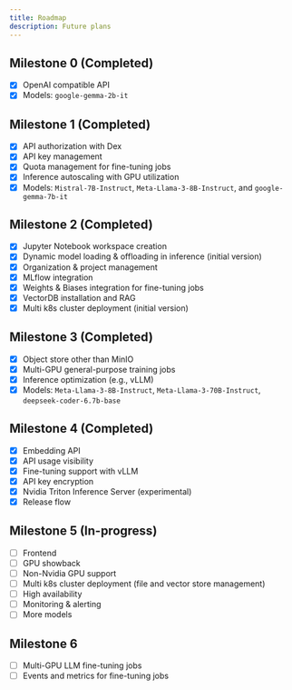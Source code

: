 ```yaml
---
title: Roadmap
description: Future plans
---
```


## Milestone 0 (Completed)

-   [X] OpenAI compatible API
-   [X] Models: `google-gemma-2b-it`

## Milestone 1 (Completed)

-   [X] API authorization with Dex
-   [X] API key management
-   [X] Quota management for fine-tuning jobs
-   [X] Inference autoscaling with GPU utilization
-   [X] Models: `Mistral-7B-Instruct`, `Meta-Llama-3-8B-Instruct`, and `google-gemma-7b-it`

## Milestone 2 (Completed)

-   [X] Jupyter Notebook workspace creation
-   [X] Dynamic model loading & offloading in inference (initial version)
-   [X] Organization & project management
-   [X] MLflow integration
-   [X] Weights & Biases integration for fine-tuning jobs
-   [X] VectorDB installation and RAG
-   [X] Multi k8s cluster deployment (initial version)

## Milestone 3 (Completed)

-   [X] Object store other than MinIO
-   [X] Multi-GPU general-purpose training jobs
-   [X] Inference optimization (e.g., vLLM)
-   [X] Models: `Meta-Llama-3-8B-Instruct`, `Meta-Llama-3-70B-Instruct`, `deepseek-coder-6.7b-base`

## Milestone 4 (Completed)

-   [X] Embedding API
-   [X] API usage visibility
-   [X] Fine-tuning support with vLLM
-   [X] API key encryption
-   [X] Nvidia Triton Inference Server (experimental)
-   [X] Release flow

## Milestone 5 (In-progress)

-   [ ] Frontend
-   [ ] GPU showback
-   [ ] Non-Nvidia GPU support
-   [ ] Multi k8s cluster deployment (file and vector store management)
-   [ ] High availability
-   [ ] Monitoring & alerting
-   [ ] More models

## Milestone 6

-   [ ] Multi-GPU LLM fine-tuning jobs
-   [ ] Events and metrics for fine-tuning jobs
